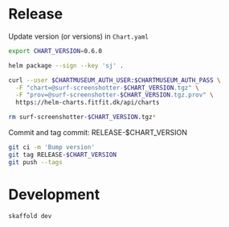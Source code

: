 # Release
Update version (or versions) in `Chart.yaml`

```bash
export CHART_VERSION=0.6.0

helm package --sign --key 'sj' .

curl --user $CHARTMUSEUM_AUTH_USER:$CHARTMUSEUM_AUTH_PASS \
  -F "chart=@surf-screenshotter-$CHART_VERSION.tgz" \
  -F "prov=@surf-screenshotter-$CHART_VERSION.tgz.prov" \
  https://helm-charts.fitfit.dk/api/charts

rm surf-screenshotter-$CHART_VERSION.tgz*
```

Commit and tag commit: RELEASE-$CHART_VERSION
```bash
git ci -m 'Bump version'
git tag RELEASE-$CHART_VERSION
git push --tags
```

# Development
```bash
skaffold dev
```
